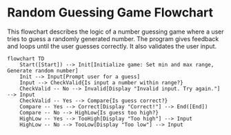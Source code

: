 # Random Guessing Game Flowchart

This flowchart describes the logic of a number guessing game where a user tries to guess a randomly generated number. The program gives feedback and loops until the user guesses correctly. It also validates the user input.

```mermaid
flowchart TD
    Start([Start]) --> Init[Initialize game: Set min and max range, Generate random number]
    Init --> Input[Prompt user for a guess]
    Input --> CheckValid{Is input a number within range?}
    CheckValid -- No --> Invalid[Display "Invalid input. Try again."] --> Input
    CheckValid -- Yes --> Compare{Is guess correct?}
    Compare -- Yes --> Correct[Display "Correct!"] --> End([End])
    Compare -- No --> HighLow{Is guess too high?}
    HighLow -- Yes --> TooHigh[Display "Too high"] --> Input
    HighLow -- No --> TooLow[Display "Too low"] --> Input

